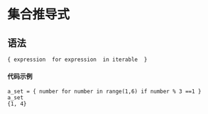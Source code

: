 # 集合推导式

## 语法
``` 
{ expression  for expression  in iterable  }
```
#### 代码示例
```
a_set = { number for number in range(1,6) if number % 3 ==1 }
a_set
{1, 4}
```
